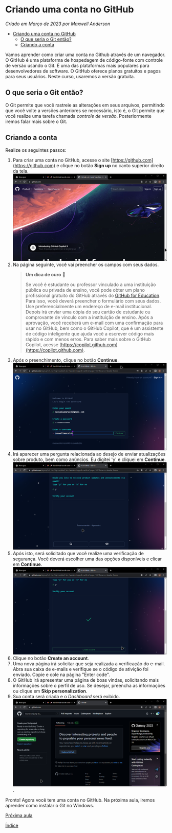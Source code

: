 # Criando uma conta no GitHub

*Criado em Março de 2023 por Maxwell Anderson*

- [Criando uma conta no GitHub](#criando-uma-conta-no-github)
  - [O que seria o Git então?](#o-que-seria-o-git-então)
  - [Criando a conta](#criando-a-conta)

Vamos aprender como criar uma conta no Github através de um navegador. O GitHub é uma plataforma de hospedagem de código-fonte com controle de versão usando o Git. É uma das plataformas mais populares para desenvolvedores de software. O GitHub oferece planos gratuitos e pagos para seus usuários. Neste curso, usaremos a versão gratuita.

## O que seria o Git então?

O Git permite que você rastreie as alterações em seus arquivos, permitindo que você volte a versões anteriores se necessário, isto é, o Git permite que você realize uma tarefa chamada *controle de versão*. Posteriormente iremos falar mais sobre o Git.

## Criando a conta

Realize os seguintes passos:

1. Para criar uma conta no GitHub, acesse o site [https://github.com](https://github.com) e clique no botão **Sign up** no canto superior direito da tela. ![Página principal do GitHub](github01.png)
2. Na página seguinte, você vai preencher os campos com seus dados.
    > **Um dica de ouro** 🤩
    >
    > Se você é estudante ou professor vinculado a uma instituição pública ou privada de ensino, você pode obter um plano profissional gratuito do GitHub através do [GitHub for Education](https://education.github.com/pack). Para isso, você deverá preencher o formulário com seus dados. Use preferencialmente um endereço de e-mail institucional. Depois irá enviar uma cópia do seu cartão de estudante ou comprovante de vínculo com a instituição de ensino. Após a aprovação, você receberá um e-mail com uma confirmação para usar no GitHub, bem como o GitHub Copilot, que é um assistente de código inteligente que ajuda você a escrever código mais rápido e com menos erros. Para saber mais sobre o GitHub Copilot, acesse [https://copilot.github.com](https://copilot.github.com).
3. Após o preenchimento, clique no botão **Continue**. ![Página de preenchimento](github02.png)
4. Irá aparecer uma pergunta relacionada ao desejo de enviar atualizações sobre produto, bem como anúncios. Eu digitei 'y' e cliquei em **Continue**. ![Alt text](github03.png)
5. Após isto, será solicitado que você realize uma verificação de segurança. Você deverá escolher uma das opções disponíveis e clicar em **Continue**. ![Alt text](github04.png)
6. Clique no botão **Create an account**.
7. Uma nova página irá solicitar que seja realizada a verificação do e-mail. Abra sua caixa de e-mails e verifique se o código de ativição foi enviado. Copie e cole na página "Enter code".
8. O GitHub irá apresentar uma página de boas vindas, solicitando mais informações sobre o perfil de uso. Se desejar, preencha as informações ou clique em **Skip personalization**.
9. Sua conta será criada e o *Dashboard* será exibido. ![Alt text](github05.png).

Pronto! Agora você tem uma conta no GitHub. Na próxima aula, iremos aprender como instalar o Git no Windows.

[Próxima aula](02.%20Instalando%20o%20VSCode.md)

[Índice](../README.md)
